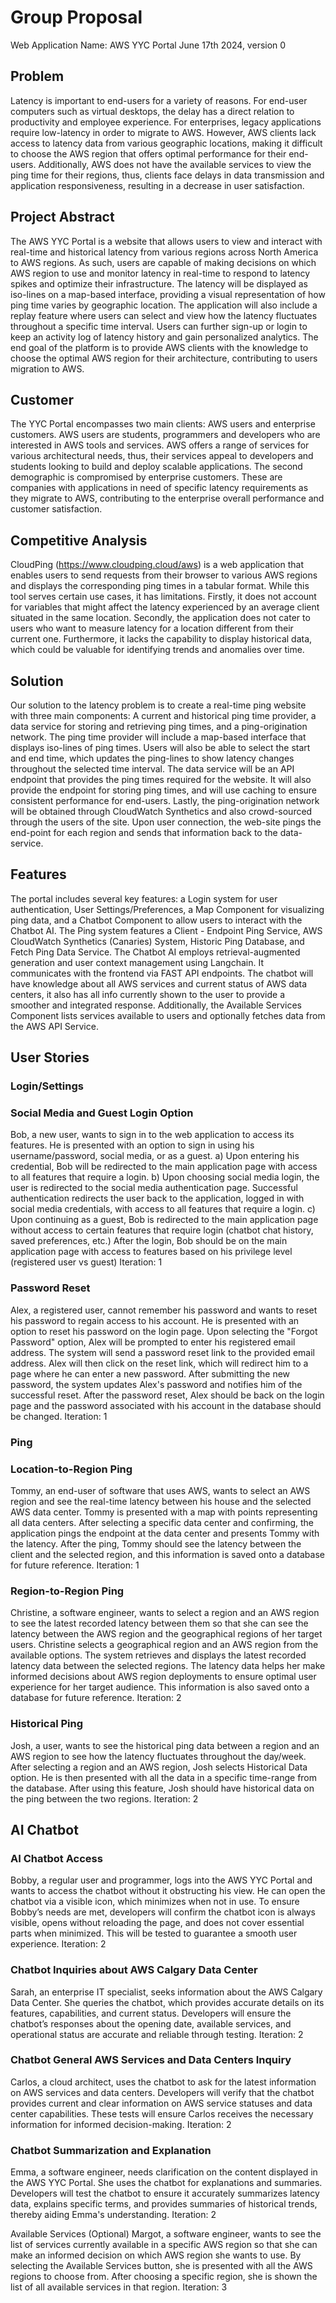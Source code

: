 # Group Proposal
Web Application Name: AWS YYC Portal
June 17th 2024, version 0 

## Problem
Latency is important to end-users for a variety of reasons. For end-user computers such as virtual desktops, the delay has a direct relation to productivity and employee experience. For enterprises, legacy applications require low-latency in order to migrate to AWS. However, AWS clients lack access to latency data from various geographic locations, making it difficult to choose the AWS region that offers optimal performance for their end-users. Additionally, AWS does not have the available services to view the ping time for their regions, thus, clients face delays in data transmission and application responsiveness, resulting in a decrease in user satisfaction.


## Project Abstract
The AWS YYC Portal is a website that allows users to view and interact with real-time and historical latency from various regions across North America to AWS regions. As such, users are capable of making decisions on which AWS region to use and monitor latency in real-time to respond to latency spikes and optimize their infrastructure. The latency will be displayed as iso-lines on a map-based interface, providing a visual representation of how ping time varies by geographic location. The application will also include a replay feature where users can select and view how the latency fluctuates throughout a specific time interval. Users can further sign-up or login to keep an activity log of latency history and gain personalized analytics. The end goal of the platform is to provide AWS clients with the knowledge to choose the optimal AWS region for their architecture, contributing to users migration to AWS. 


## Customer
The YYC Portal encompasses two main clients: AWS users and enterprise customers. AWS users are students, programmers and developers who are interested in AWS tools and services. AWS offers a range of services for various architectural needs, thus, their services appeal to developers and students looking to build and deploy scalable applications. The second demographic is compromised by enterprise customers. These are companies with applications in need of specific latency requirements as they migrate to AWS, contributing to the enterprise overall performance and customer satisfaction.


## Competitive Analysis
CloudPing (https://www.cloudping.cloud/aws) is a web application that enables users to send requests from their browser to various AWS regions and displays the corresponding ping times in a tabular format. While this tool serves certain use cases, it has limitations. Firstly, it does not account for variables that might affect the latency experienced by an average client situated in the same location. Secondly, the application does not cater to users who want to measure latency for a location different from their current one. Furthermore, it lacks the capability to display historical data, which could be valuable for identifying trends and anomalies over time.


## Solution
Our solution to the latency problem is to create a real-time ping website with three main components: A current and historical ping time provider, a data service for storing and retrieving ping times, and a ping-origination network. The ping time provider will include a map-based interface that displays iso-lines of ping times. Users will also be able to select the start and end time, which updates the ping-lines to show latency changes throughout the selected time interval. The data service will be an API endpoint that provides the ping times required for the website. It will also provide the endpoint for storing ping times, and will use caching to ensure consistent performance for end-users. Lastly, the ping-origination network will be obtained through CloudWatch Synthetics and also crowd-sourced through the users of the site. Upon user connection, the web-site pings the end-point for each region and sends that information back to the data-service.


## Features
The portal includes several key features: a Login system for user authentication, User Settings/Preferences, a Map Component for visualizing ping data, and a Chatbot Component to allow users to interact with the Chatbot AI. The Ping system features a Client - Endpoint Ping Service, AWS CloudWatch Synthetics (Canaries) System, Historic Ping Database, and Fetch Ping Data Service. The Chatbot AI employs retrieval-augmented generation and user context management using Langchain. It communicates with the frontend via FAST API endpoints. The chatbot will have knowledge about all AWS services and current status of AWS data centers, it also has all info currently shown to the user to provide a smoother and integrated response. Additionally, the Available Services Component lists services available to users and optionally fetches data from the AWS API Service.


## User Stories
### Login/Settings
### Social Media and Guest Login Option
Bob, a new user, wants to sign in to the web application to access its features. He is presented with an option to sign in using his username/password, social media, or as a guest.
a) Upon entering his credential, Bob will be redirected to the main application page with access to all features that require a login.
b) Upon choosing social media login, the user is redirected to the social media authentication page. Successful authentication redirects the user back to the application, logged in with social media credentials, with access to all features that require a login.
c) Upon continuing as a guest, Bob is redirected to the main application page without access to certain features that require login (chatbot chat history, saved preferences, etc.)
After the login, Bob should be on the main application page with access to features based on his privilege level (registered user vs guest)
Iteration: 1
### Password Reset
Alex, a registered user, cannot remember his password and wants to reset his password to regain access to his account. He is presented with an option to reset his password on the login page. Upon selecting the "Forgot Password" option, Alex will be prompted to enter his registered email address. The system will send a password reset link to the provided email address. Alex will then click on the reset link, which will redirect him to a page where he can enter a new password. After submitting the new password, the system updates Alex's password and notifies him of the successful reset. After the password reset, Alex should be back on the login page and the password associated with his account in the database should be changed.
Iteration: 1
### Ping
### Location-to-Region Ping
Tommy, an end-user of software that uses AWS, wants to select an AWS region and see the real-time latency between his house and the selected AWS data center. Tommy is presented with a map with points representing all data centers. After selecting a specific data center and confirming, the application pings the endpoint at the data center and presents Tommy with the latency. After the ping, Tommy should see the latency between the client and the selected region, and this information is saved onto a database for future reference.
Iteration: 1
### Region-to-Region Ping
Christine, a software engineer, wants to select a region and an AWS region to see the latest recorded latency between them so that she can see the latency between the AWS region and the geographical regions of her target users. Christine selects a geographical region and an AWS region from the available options. The system retrieves and displays the latest recorded latency data between the selected regions. The latency data helps her make informed decisions about AWS region deployments to ensure optimal user experience for her target audience. This information is also saved onto a database for future reference.
Iteration: 2
### Historical Ping
Josh, a user, wants to see the historical ping data between a region and an AWS region to see how the latency fluctuates throughout the day/week. After selecting a region and an AWS region, Josh selects Historical Data option. He is then presented with all the data in a specific time-range from the database. After using this feature, Josh should have historical data on the ping between the two regions.
Iteration: 2


## AI Chatbot
### AI Chatbot Access
Bobby, a regular user and programmer, logs into the AWS YYC Portal and wants to access the chatbot without it obstructing his view. He can open the chatbot via a visible icon, which minimizes when not in use. To ensure Bobby’s needs are met, developers will confirm the chatbot icon is always visible, opens without reloading the page, and does not cover essential parts when minimized. This will be tested to guarantee a smooth user experience.
Iteration: 2
### Chatbot Inquiries about AWS Calgary Data Center
Sarah, an enterprise IT specialist, seeks information about the AWS Calgary Data Center. She queries the chatbot, which provides accurate details on its features, capabilities, and current status. Developers will ensure the chatbot’s responses about the opening date, available services, and operational status are accurate and reliable through testing.
Iteration: 2
### Chatbot General AWS Services and Data Centers Inquiry
Carlos, a cloud architect, uses the chatbot to ask for the latest information on AWS services and data centers. Developers will verify that the chatbot provides current and clear information on AWS service statuses and data center capabilities. These tests will ensure Carlos receives the necessary information for informed decision-making.
Iteration: 2
### Chatbot Summarization and Explanation
Emma, a software engineer, needs clarification on the content displayed in the AWS YYC Portal. She uses the chatbot for explanations and summaries. Developers will test the chatbot to ensure it accurately summarizes latency data, explains specific terms, and provides summaries of historical trends, thereby aiding Emma's understanding.
Iteration: 2


Available Services (Optional)
Margot, a software engineer, wants to see the list of services currently available in a specific AWS region so that she can make an informed decision on which AWS region she wants to use. By selecting the Available Services button, she is presented with all the AWS regions to choose from. After choosing a specific region, she is shown the list of all available services in that region.
Iteration: 3
